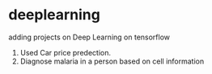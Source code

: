 # deeplearning

adding projects on Deep Learning on tensorflow 

1) Used Car price predection.
2) Diagnose malaria in a person based on cell information
